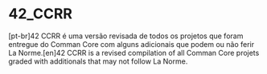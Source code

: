 # 42_CCRR
[pt-br]42 CCRR é uma versão revisada de todos os projetos que foram entregue do Comman Core com alguns adicionais que podem ou não ferir La Norme.[en]42 CCRR is a revised compilation of all Comman Core projets graded with additionals that may not follow La Norme.
